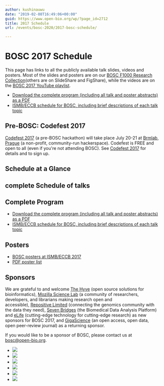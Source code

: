 ```yaml
---
author: kushinauwu
date: "2019-02-08T16:49:06+00:00"
guid: https://www.open-bio.org/wp/?page_id=2712
title: 2017 Schedule
url: /events/bosc-2020/2017-bosc-schedule/

---
```

# BOSC 2017 Schedule

This page has links to all the publicly available talk slides, videos and posters. Most of the slides and posters are on our [BOSC F1000 Research Collection](http://f1000research.com/collections/BOSC)(others are on SlideShare and FigShare), while the videos are on the [BOSC 2017 YouTube playlist](https://www.youtube.com/watch?v=tV6hAWreTSY&list=PLir-OOQiOhXZX_2zmUJz0fx8RLALi3tkK).

- [Download the complete program (including all talk and poster abstracts) as a PDF](/w/images/4/42/BOSC2017-complete-program-compressed.pdf)
- [ISMB/ECCB schedule for BOSC, including brief descriptions of each talk topic](https://www.iscb.org/cms_addon/conferences/ismbeccb2017/bosc.php)

## Pre-BOSC: Codefest 2017

[Codefest 2017](/wiki/Codefest_2017) (a pre-BOSC hackathon) will take place July 20-21 at [Brmlab, Prague](https://brmlab.cz/) (a non-profit, community-run hackerspace). Codefest is FREE and open to all (even if you're not attending BOSC). See [Codefest 2017](/wiki/Codefest_2017) for details and to sign up.

## Schedule at a Glance

## complete Schedule of talks

## Complete Program

- [Download the complete program (including all talk and poster abstracts) as a PDF](/w/images/4/42/BOSC2017-complete-program-compressed.pdf)
- [ISMB/ECCB schedule for BOSC, including brief descriptions of each talk topic](https://www.iscb.org/cms_addon/conferences/ismbeccb2017/bosc.php)

## Posters

- [BOSC posters at ISMB/ECCB 2017](https://www.iscb.org/cms_addon/conferences/ismbeccb2017/posterlist.php?cat=B)
- [PDF poster list](/w/images/8/82/BOSC2017-PosterOverview.pdf)

## Sponsors

We are grateful to and welcome [The Hyve](http://thehyve.nl/) (open source solutions for bioinformatics), [Mozilla Science Lab](https://science.mozilla.org/) (a community of researchers, developers, and librarians making research open and accessible), [Repositive Limited](https://repositive.io/) (connecting the genomics community with the data they need), [Seven Bridges](https://www.sevenbridges.com/) (the Biomedical Data Analysis Platform) and [eLife](https://elifesciences.org/labs) (cutting-edge technology for cutting-edge research) as new sponsors for BOSC 2017, and [GigaScience](http://gigasciencejournal.com/) (an open access, open data, open peer-review journal) as a returning sponsor.

If you would like to be a sponsor of BOSC, please contact us at bosc@open-bio.org.

- ![](/wp/wp-content/uploads/2019/02/200px-Thehyve-logo-small-1.png)
- ![](/wp/wp-content/uploads/2019/02/220px-MSLLogo_small-1.png)
- ![](/wp/wp-content/uploads/2019/02/220px-Repositive_logo_long-1.png)
- ![](/wp/wp-content/uploads/2019/02/200px-Gigascience-07-1.png)
- ![](/wp/wp-content/uploads/2019/02/220px-SB_logo_navy-1.png)
- ![](/wp/wp-content/uploads/2019/02/200px-ELife-1.png)
